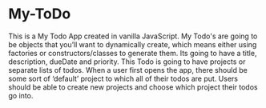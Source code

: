# My-ToDo
This is a My Todo App created in vanilla JavaScript. My Todo's are going to be objects that you’ll want to dynamically create, which means either using factories or constructors/classes to generate them. Its going to have a title, description, dueDate and priority. This Todo is going to have projects or separate lists of todos. When a user first opens the app, there should be some sort of ‘default’ project to which all of their todos are put. Users should be able to create new projects and choose which project their todos go into.

